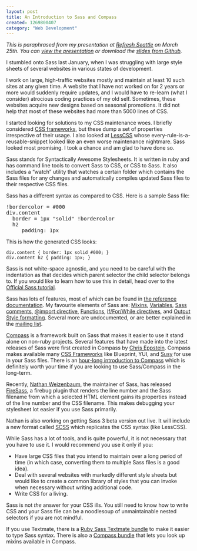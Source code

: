 ```yaml
--- 
layout: post
title: An Introduction to Sass and Compass
created: 1269800407
category: "Web Development"
---
```

<p><em>This is paraphrased from my presentation at <a href="http://refreshseattle.org">Refresh Seattle</a> on March 25th. You can <a href="/refresh-seattle/">view the presentation</a> or download the <a href="http://github.com/nimbupani/refresh-seattle/">slides from Github</a>.</em></p> 

<p>I stumbled onto Sass last January, when I was struggling with  large style sheets of several websites in various states of development.</p> 

<p>I work on large, high-traffic websites mostly and maintain at least 10 such sites at any given time. A website that I have not worked on for 2 years or more would suddenly require updates, and I would have to re-learn (what I consider) atrocious coding practices of my old self. Sometimes, these websites acquire new designs based on seasonal promotions. It did not help that most of these websites had more than 5000 lines of CSS.</p>

<p>I started looking for solutions to my CSS maintenance woes. I briefly considered <a href="http://en.wikipedia.org/wiki/CSS_framework">CSS frameworks</a>, but these dump a set of properties irrespective of their usage. I also looked at <a href="http://lesscss.org/">LessCSS</a> whose every-rule-is-a-reusable-snippet looked like an even worse maintenance nightmare. Sass looked most promising. I took a chance and am glad to have done so. </p>

<p>Sass stands for Syntactically Awesome Stylesheets. It is written in ruby and has command line tools to convert Sass to CSS, or CSS to Sass. It also includes a “watch” utility that watches a certain folder which contains the Sass files for any changes and automatically compiles updated Sass files to their respective CSS files. </p>

<p>Sass has a different syntax as compared to CSS. Here is a sample Sass file:</p>
<pre>!bordercolor = #000
div.content
  border = 1px "solid" !bordercolor
  h2
     padding: 1px</pre>

<p>This is how the generated CSS looks:</p>

<pre><code>div.content { border: 1px solid #000; }
div.content h2 { padding: 1px; }</code></pre>

<p>Sass is not white-space agnostic, and you need to be careful with the indentation as that decides which parent selector the child selector belongs to. If you would like to learn how to use this in detail, head over to the <a href="http://sass-lang.com/tutorial.html">Official Sass tutorial</a>.</p>

<p>Sass has lots of features, most of which can be found in <a href="http://sass-lang.com/docs/yardoc/file.SASS_REFERENCE.html">the  reference documentation</a>. My favourite elements of Sass are: <a href="http://sass-lang.com/docs/yardoc/file.SASS_REFERENCE.html#mixins">Mixins</a>, <a href="http://sass-lang.com/docs/yardoc/file.SASS_REFERENCE.html#variables_">Variables</a>, <a href="http://sass-lang.com/docs/yardoc/file.SASS_REFERENCE.html#sass_comments_">Sass comments</a>, <a href="http://sass-lang.com/docs/yardoc/file.SASS_REFERENCE.html#import">@import directive</a>, <a href="http://sass-lang.com/docs/yardoc/file.SASS_REFERENCE.html#functions">Functions</a>, <a href="http://sass-lang.com/docs/yardoc/file.SASS_REFERENCE.html#control_directives">If/For/While directives</a>, and <a href="http://sass-lang.com/docs/yardoc/file.SASS_REFERENCE.html#output_style">Output Style formatting</a>.  Several more are undocumented, or are better explained in the <a href="http://groups.google.com/group/haml">mailing list</a>.</p>

<p><a href="http://compass-style.org">Compass</a> is a framework built on Sass that makes it easier to use it stand alone on non-ruby projects. Several features that have made into the latest releases of Sass were first created in Compass by <a href="http://chriseppstein.github.com/">Chris Eppstein</a>. Compass makes available many <a href="http://wiki.github.com/chriseppstein/compass/supported-frameworks">CSS Frameworks</a> like Blueprint, YUI, and <a href="http://oddbird.net/susy">Susy</a> for use in your Sass files. There is an <a href="http://wiki.github.com/chriseppstein/compass/">hour-long introduction to Compass</a> which is definitely worth your time if you are looking to use Sass/Compass in the long-term.</p>

<p>Recently, <a href="http://nex-3.com">Nathan Weizenbaum</a>, the maintainer of Sass, has released <a href="http://nex-3.com/posts/92-firesass-bridges-the-gap-between-sass-and-firebug">FireSass</a>, a firebug plugin that renders the line number and the Sass filename from which a selected HTML element gains its properties instead of the line number and the CSS filename. This makes debugging your stylesheet lot easier if you use Sass primarily.</p> 

<p>Nathan is also working on getting Sass 3 beta version out live. It will include a new format called <a href="http://groups.google.com/group/compass-users/browse_thread/thread/a935eda5b860a350">SCSS</a> which replicates the CSS syntax (like LessCSS).</p> 

<p>While Sass has a lot of tools, and is quite powerful, it is not necessary that you have to use it. I would recommend you use it only if you:</p>
<ul>
	<li>Have large CSS files that you intend to maintain over a long period of time (in which case, converting them to multiple Sass files is a good idea).
	</li>
	<li>Deal with several websites with markedly different style sheets but would like to create a common library of styles that you can invoke when necessary without writing additional code.</li>
	<li>Write CSS for a living.</li>
</ul>

<p>Sass is not <em>the</em> answer for your CSS ills. You still need to know how to write CSS and your Sass file can be a noodlesoup of unmaintainable nested selectors if you are not mindful. </p>

<p>If you use Textmate, there is a <a href="http://github.com/charlesr/ruby-sass-tmbundle">Ruby Sass Textmate bundle</a> to make it easier to type Sass syntax. There is also a <a href="http://github.com/dougochris/Compass.tmbundle">Compass bundle</a> that lets you look up mixins available in Compass. </p>
